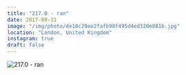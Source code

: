```yaml
---
title: "217.0 - ran"
date: 2017-08-31
image: "/img/photo/de18c29ee2fafb98f495d4ed320e081b.jpg"
location: "London, United Kingdom"
instagram: true
draft: false
---
```


![217.0 - ran](/img/photo/de18c29ee2fafb98f495d4ed320e081b.jpg)
